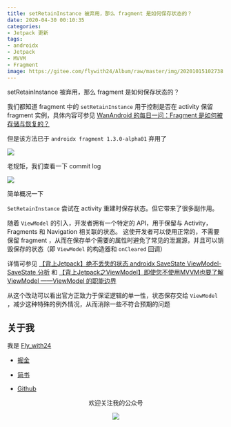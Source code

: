 ```yaml
---
title: setRetainInstance 被弃用，那么 fragment 是如何保存状态的？
date: 2020-04-30 00:10:35
categories: 
- Jetpack 更新
tags: 
- androidx
- Jetpack
- MVVM
- Fragment
image: https://gitee.com/flywith24/Album/raw/master/img/20201015102738.png
---
```


setRetainInstance 被弃用，那么 fragment 是如何保存状态的？

<!-- more-->

我们都知道 fragment 中的 `setRetainInstance` 用于控制是否在 activity 保留 fragment 实例，具体内容可参见 [WanAndroid 的每日一问：Fragment 是如何被存储与恢复的？](https://www.wanandroid.com/wenda/show/12574)



但是该方法已于 `androidx fragment 1.3.0-alpha01` 弃用了





![](https://gitee.com/flywith24/Album/raw/master/img/20200422093129.png)



老规矩，我们查看一下 commit log



![](https://gitee.com/flywith24/Album/raw/master/img/20200422094533.png)



简单概况一下

`SetRetainInstance` 尝试在 activity 重建时保存状态。但它带来了很多副作用。

随着 `ViewModel` 的引入，开发者拥有一个特定的 API，用于保留与 Activity，Fragments 和 Navigation 相关联的状态。 这使开发者可以使用正常的，不需要保留 fragment ，从而在保存单个需要的属性时避免了常见的泄漏源，并且可以销毁保存的状态（即 `ViewModel` 的构造器和 `onCleared` 回调）



详情可参见 [【背上Jetpack】绝不丢失的状态 androidx SaveState ViewModel-SaveState 分析](https://juejin.im/post/5e738d12518825495d69cfb9) 和 [【背上Jetpack之ViewModel】即使您不使用MVVM也要了解ViewModel ——ViewModel 的职能边界](https://juejin.im/post/5e786d415188255e00661a4e)



从这个改动可以看出官方正致力于保证逻辑的单一性，状态保存交给 `ViewModel` ，减少这种特殊的例外情况，从而消除一些不符合预期的问题




## 关于我

我是 [Fly_with24](https://flywith24.gitee.io/)
- [掘金](https://juejin.im/user/57c7f6870a2b58006b1cfd6c)

- [简书](https://www.jianshu.com/u/3d5ad6043d66)

- [Github](https://github.com/Flywith24)

  


<center><p> 欢迎关注我的公众号</p></center>

<div align=center><img src="https://gitee.com/flywith24/Album/raw/master/img/20200429102625.jpg"/></div>


